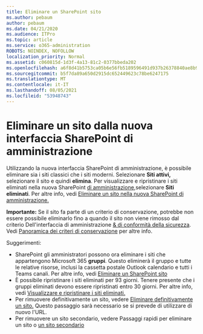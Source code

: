 ```yaml
---
title: Eliminare un SharePoint sito
ms.author: pebaum
author: pebaum
ms.date: 04/21/2020
ms.audience: ITPro
ms.topic: article
ms.service: o365-administration
ROBOTS: NOINDEX, NOFOLLOW
localization_priority: Normal
ms.assetid: c060815d-1d3f-4a13-81c2-0377bbeda202
ms.openlocfilehash: a6f8d41b5753ca05b6e56fb5189596491d937b26378840ae8b9cbc8d74afb042
ms.sourcegitcommit: b5f7da89a650d2915dc652449623c78be6247175
ms.translationtype: MT
ms.contentlocale: it-IT
ms.lasthandoff: 08/05/2021
ms.locfileid: "53948743"
---
```

# <a name="delete-a-site-from-the-new-sharepoint-admin-center"></a>Eliminare un sito dalla nuova interfaccia SharePoint di amministrazione

Utilizzando la nuova interfaccia SharePoint di amministrazione, è possibile eliminare sia i siti classici che i siti moderni. Selezionare **Siti attivi,** selezionare il sito e quindi **elimina**. Per visualizzare e ripristinare i siti eliminati nella nuova SharePoint [di amministrazione,](https://docs.microsoft.com/sharepoint/view-and-restore-deleted-sites-in-new-admin-center)selezionare **Siti eliminati**. Per altre info, vedi [Eliminare un sito nella nuova SharePoint di amministrazione.](https://docs.microsoft.com/sharepoint/delete-site-collection#delete-a-site-in-the-new-sharepoint-admin-center)

**Importante:** Se il sito fa parte di un criterio di conservazione, potrebbe non essere possibile eliminarlo fino a quando il sito non viene rimosso dal criterio Dell'interfaccia di amministrazione [ &amp; di conformità della sicurezza](https://protection.office.com/?rfr=AdminCenter#/homepage). Vedi [Panoramica dei criteri di conservazione](https://docs.microsoft.com/microsoft-365/compliance/retention-policies) per altre info. 

Suggerimenti:
- SharePoint gli amministratori possono ora eliminare i siti che appartengono Microsoft 365 **gruppi**. Questo eliminerà il gruppo e tutte le relative risorse, inclusi la cassetta postale Outlook calendario e tutti i Teams canali. Per altre info, vedi [Eliminare un SharePoint sito](https://docs.microsoft.com/sharepoint/manage-sites-in-new-admin-center#delete-a-site)
- È possibile ripristinare i siti eliminati per 93 giorni. Tenere presente che i gruppi eliminati devono essere ripristinati entro 30 giorni. Per altre info, vedi [Visualizzare e ripristinare i siti eliminati.](https://docs.microsoft.com/sharepoint/view-and-restore-deleted-sites-in-new-admin-center)
- Per rimuovere definitivamente un sito, vedere [Eliminare definitivamente un sito.](https://docs.microsoft.com/sharepoint/delete-site-collection#permanently-delete-a-site) Questo passaggio sarà necessario se si prevede di utilizzare di nuovo l'URL. 
- Per rimuovere un sito secondario, vedere Passaggi rapidi per eliminare un sito o [un sito secondario](https://support.office.com/article/Delete-a-SharePoint-site-or-subsite-bc37b743-0cef-475e-9a8c-8fc4d40179fb#__bkmkshortcut)
